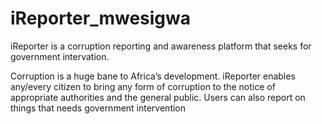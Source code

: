 # iReporter_mwesigwa

iReporter is a corruption reporting and awareness platform that seeks for government intervation. 

Corruption is a huge bane to Africa’s development. iReporter enables
any/every citizen to bring any form of corruption to the notice of appropriate authorities and the
general public. Users can also report on things that needs government intervention
